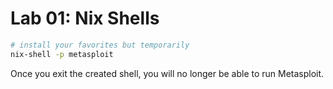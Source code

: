 # Lab 01: Nix Shells
```bash
# install your favorites but temporarily
nix-shell -p metasploit
```
Once you exit the created shell, you will no longer be able to run Metasploit.
